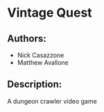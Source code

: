 # Vintage Quest

## Authors:

* Nick Casazzone
* Matthew Avallone

## Description:

A dungeon crawler video game
